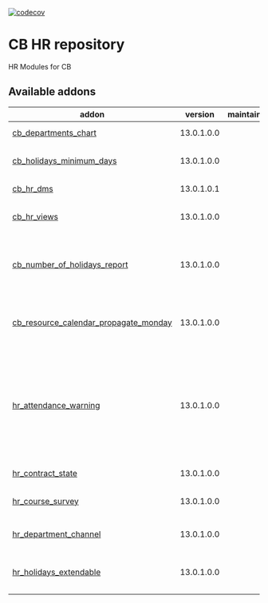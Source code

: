 [![codecov](https://codecov.io/gh/tegin/cb-addons/branch/13.0/graph/badge.svg)](https://codecov.io/gh/tegin/cb-addons)

<!-- /!\ do not modify above this line -->

# CB HR repository

HR Modules for CB

<!-- /!\ do not modify below this line -->

<!-- prettier-ignore-start -->

[//]: # (addons)

Available addons
----------------
addon | version | maintainers | summary
--- | --- | --- | ---
[cb_departments_chart](cb_departments_chart/) | 13.0.1.0.0 |  | Departments Chart
[cb_holidays_minimum_days](cb_holidays_minimum_days/) | 13.0.1.0.0 |  | Minimum leaves for holidays
[cb_hr_dms](cb_hr_dms/) | 13.0.1.0.1 |  | Link cb_hr with dms
[cb_hr_views](cb_hr_views/) | 13.0.1.0.0 |  | Views for HR modules in Creu Blanca
[cb_number_of_holidays_report](cb_number_of_holidays_report/) | 13.0.1.0.0 |  | Report para saber quien tiene vacaciones en un intervalo de tiempo
[cb_resource_calendar_propagate_monday](cb_resource_calendar_propagate_monday/) | 13.0.1.0.0 |  | Declare Mondays and extend to the rest of the week
[hr_attendance_warning](hr_attendance_warning/) | 13.0.1.0.0 |  | This module allows you to get warnings when there are inconsistencies between the theoric check in time of an employee and what has happened.
[hr_contract_state](hr_contract_state/) | 13.0.1.0.0 |  | Manage contract states
[hr_course_survey](hr_course_survey/) | 13.0.1.0.0 |  | Evaluate a course using a Schedule
[hr_department_channel](hr_department_channel/) | 13.0.1.0.0 |  | Create Channels from department
[hr_holidays_extendable](hr_holidays_extendable/) | 13.0.1.0.0 |  | Allows a certain type of holidays to be extended.

[//]: # (end addons)

<!-- prettier-ignore-end -->
